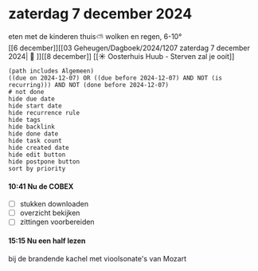 # zaterdag 7 december 2024

eten met de kinderen thuis⛅ wolken en regen, 6-10°<br>[[6 december]][[03 Geheugen/Dagboek/2024/1207 zaterdag 7 december 2024| 📓 ]][[8 december]]
[[☀️ Oosterhuis Huub - Sterven zal je ooit]]
```tasks
(path includes Algemeen)
((due on 2024-12-07) OR ((due before 2024-12-07) AND NOT (is recurring))) AND NOT (done before 2024-12-07)
# not done
hide due date
hide start date
hide recurrence rule
hide tags
hide backlink
hide done date
hide task count
hide created date
hide edit button
hide postpone button 
sort by priority 
```
#### 10:41 Nu de COBEX 
- [ ] stukken downloaden
- [ ] overzicht bekijken
- [ ] zittingen voorbereiden 
#### 15:15 Nu een half lezen 
bij de brandende kachel met vioolsonate's van Mozart